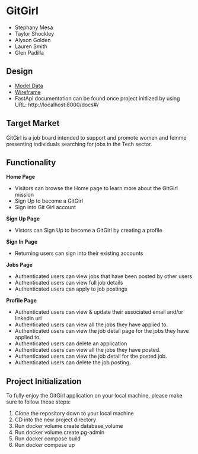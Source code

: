 # GitGirl

- Stephany Mesa
- Taylor Shockley
- Alyson Golden
- Lauren Smith
- Glen Padilla

## Design
- [Model Data](https://gitlab.com/adas-allies/gitgirl/-/blob/44-read-me-journal/docs/data-model.md?ref_type=heads)
- [Wireframe](https://gitlab.com/adas-allies/gitgirl/-/blob/44-read-me-journal/docs/wireframe.md?ref_type=heads)
- FastApi documentation can be found once project initlized by using URL: http://localhost:8000/docs#/

## Target Market
GitGirl is a job board intended to support and promote women and femme presenting individuals searching for jobs in the Tech sector.


## Functionality
**Home Page**

- Visitors can browse the Home page to learn more about the GitGirl mission
- Sign Up to become a GitGirl
- Sign into Git Girl account

**Sign Up Page**
- Vistors can Sign Up to become a GitGirl by creating a profile

**Sign In Page**
- Returning users can sign into their existing accounts

**Jobs Page**
- Authenticated users can view jobs that have been posted by other users
- Authenticated users can view full job details
- Authenticated users can apply to job postings

**Profile Page**
- Authenticated users can view & update their associated email and/or linkedin url
- Authenticated users can view all the jobs they have applied to.
- Authenticated users can view the job detail page for the jobs they have applied to.
- Authenticated users can delete an application
- Authenticated users can view all the jobs they have posted.
- Authenticated users can view the job detail for the posted job.
- Authenticated users can delete the job posting.

## Project Initialization

To fully enjoy the GitGirl application on your local machine, please make sure to follow these steps:

1. Clone the repository down to your local machine
2. CD into the new project directory
3. Run docker volume create database_volume
4. Run docker volume create pg-admin
5. Run docker compose build
6. Run docker compose up
